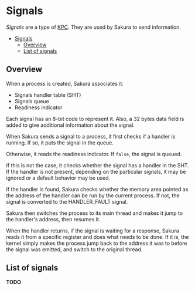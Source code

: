 # Signals
*Signals* are a type of [KPC](./kpc.md).
They are used by Sakura to send information.

- [Signals](#signals)
  - [Overview](#overview)
  - [List of signals](#list-of-signals)

## Overview
When a process is created, Sakura associates it:
- Signals handler table (SHT)
- Signals queue
- Readiness indicator

Each signal has an 8-bit code to represent it.
Also, a 32 bytes data field is added to give additional
information about the signal.

When Sakura sends a signal to a process, it first checks
if a handler is running. If so, it puts the signal in the queue.

Otherwise, it reads the readiness indicator. If `false`, the signal is queued.

If this is not the case, it checks whether the signal has a handler in the SHT.
If the handler is not present, depending on the particular signals, it may be
ignored or a default behavior may be used.

If the handler is found, Sakura checks whether the memory area pointed as
the address of the handler can be run by the current process.
If not, the signal is converted to the HANDLER_FAULT signal.

Sakura then switches the process to its main thread and makes it jump
to the handler's address, then resumes it.

When the handler returns, if the signal is waiting for a response,
Sakura reads it from a specific register and does what needs to be done.
If it is, the kernel simply makes the process jump back to the address it
was to before the signal was emitted, and switch to the original thread.

## List of signals
**TODO**